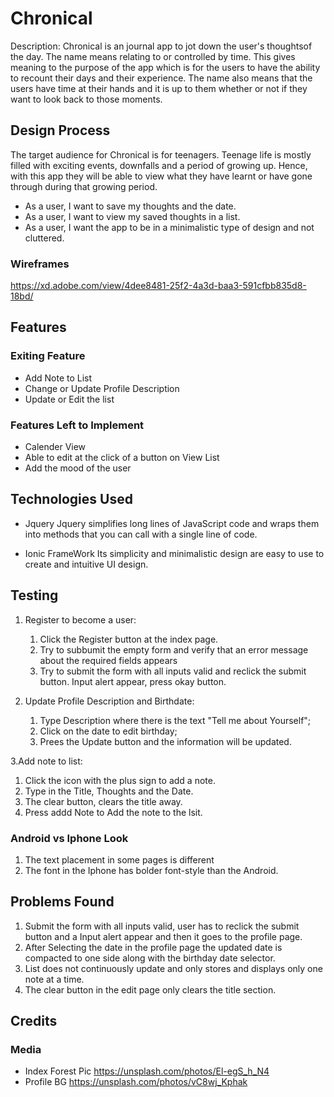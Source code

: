 # Chronical
Description: Chronical is an journal app to jot down the user's thoughtsof the day. The name means relating to or controlled by time. This gives meaning to the purpose of the app which is for the users to have the ability to recount their days and their experience. The name also means that the users have time at their hands and it is up to them whether or not if they want to look back to those moments.

## Design Process
  The target audience for Chronical is for teenagers. Teenage life is mostly filled with exciting events, downfalls and a period of growing up. Hence, with this app they will be able to view what they have learnt or have gone through during that growing period.
  - As a user, I want to save my thoughts and the date.
  - As a user, I want to view my saved thoughts in a list.
  - As a user, I want the app to be in a minimalistic type of design and not cluttered.
  
### Wireframes
https://xd.adobe.com/view/4dee8481-25f2-4a3d-baa3-591cfbb835d8-18bd/

## Features
### Exiting Feature
- Add Note to List
- Change or Update Profile Description
- Update or Edit the list
### Features Left to Implement
- Calender View
- Able to edit at the click of a button on View List
- Add the mood of the user

## Technologies Used
- Jquery
Jquery simplifies long lines of JavaScript code and wraps them into methods that you can call with a single line of code.

- Ionic FrameWork
Its simplicity and minimalistic design are easy to use to create and intuitive UI design.

## Testing
1. Register to become a user:
   1. Click the Register button at the index page.
     2. Try to subbumit the empty form and verify that an error message about the required fields appears
    3. Try to submit the form with all inputs valid and reclick the submit button. Input alert appear, press okay button.

2. Update Profile Description and Birthdate:
   1. Type Description where there is the text "Tell me about Yourself";
   2. Click on the date to edit birthday;
   3. Prees the Update button and the information will be updated.

3.Add note to list:
   1. Click the icon with the plus sign to add a note.
   2. Type in the Title, Thoughts and the Date.
   3. The clear button, clears the title away.
   4. Press addd Note to Add the note to the lsit.

### Android vs Iphone Look
1. The text placement in some pages is different 
2. The font in the Iphone has bolder font-style than the Android.

## Problems Found 
1. Submit the form with all inputs valid, user has to reclick the submit button and a Input alert appear and then it goes to the profile page.
2. After Selecting the date in the profile page the updated date is compacted to one side along with the birthday date selector.
3. List does not continuously update and only stores and displays only one note at a time.
4. The clear button in the edit page only clears the title section.

## Credits
### Media
- Index Forest Pic
https://unsplash.com/photos/El-egS_h_N4
- Profile BG
https://unsplash.com/photos/vC8wj_Kphak



